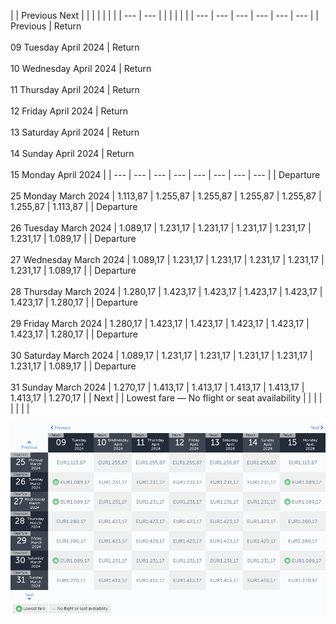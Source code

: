 |     | Previous Next |     |     |     |     |     |     |
| --- | --- |     |     |     |     |     |     | --- | --- | --- | --- | --- | --- |
| Previous | Return<br><br>09 Tuesday April 2024 | Return<br><br>10 Wednesday April 2024 | Return<br><br>11 Thursday April 2024 | Return<br><br>12 Friday April 2024 | Return<br><br>13 Saturday April 2024 | Return<br><br>14 Sunday April 2024 | Return<br><br>15 Monday April 2024 |
| --- | --- | --- | --- | --- | --- | --- | --- |
| Departure<br><br>25 Monday March 2024 | 1.113,87 | 1.255,87 | 1.255,87 | 1.255,87 | 1.255,87 | 1.255,87 | 1.113,87 |
| Departure<br><br>26 Tuesday March 2024 | 1.089,17 | 1.231,17 | 1.231,17 | 1.231,17 | 1.231,17 | 1.231,17 | 1.089,17 |
| Departure<br><br>27 Wednesday March 2024 | 1.089,17 | 1.231,17 | 1.231,17 | 1.231,17 | 1.231,17 | 1.231,17 | 1.089,17 |
| Departure<br><br>28 Thursday March 2024 | 1.280,17 | 1.423,17 | 1.423,17 | 1.423,17 | 1.423,17 | 1.423,17 | 1.280,17 |
| Departure<br><br>29 Friday March 2024 | 1.280,17 | 1.423,17 | 1.423,17 | 1.423,17 | 1.423,17 | 1.423,17 | 1.280,17 |
| Departure<br><br>30 Saturday March 2024 | 1.089,17 | 1.231,17 | 1.231,17 | 1.231,17 | 1.231,17 | 1.231,17 | 1.089,17 |
| Departure<br><br>31 Sunday March 2024 | 1.270,17 | 1.413,17 | 1.413,17 | 1.413,17 | 1.413,17 | 1.413,17 | 1.270,17 |
| Next |
| Lowest fare — No flight or seat availability |     |     |     |     |     |     |     |

![](turkish-airlines.png)